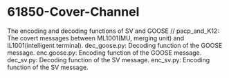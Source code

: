 # 61850-Cover-Channel
The encoding and decoding functions of SV and GOOSE //
pacp_and_K12: The covert messages between ML1001(MU, merging unit) and IL1001(intelligent terminal).
dec_goose.py: Decoding function of the GOOSE message.
enc.goose.py: Encoding function of the GOOSE message.
dec_sv.py: Decoding function of the SV message.
enc_sv.py: Encoding function of the SV message.
